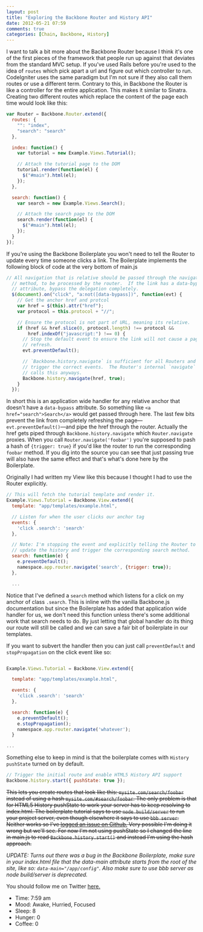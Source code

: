 ```yaml
---
layout: post
title: "Exploring the Backbone Router and History API"
date: 2012-05-21 07:59
comments: true
categories: [Chain, Backbone, History]
---
```


I want to talk a bit more about the Backbone Router because I think it's one of the first pieces of the framework that people run up against that deviates from the standard MVC setup. If you've used Rails before you're used to the idea of `routes` which pick apart a url and figure out which controller to run. CodeIgniter uses the same paradigm but I'm not sure if they also call them routes or use a different term. Contrary to this, in Backbone the Router is like a controller for the entire application. This makes it similar to Sinatra. Creating two different routes which replace the content of the page each time would look like this:

``` js
var Router = Backbone.Router.extend({
  routes: {
    "": "index",
    "search": "search"
  },

  index: function() {
    var tutorial = new Example.Views.Tutorial();

    // Attach the tutorial page to the DOM
    tutorial.render(function(el) {
      $("#main").html(el);
    });
  },

  search: function() {
    var search = new Example.Views.Search();

    // Attach the search page to the DOM
    search.render(function(el) {
      $("#main").html(el);
    });
  }
});
```

If you're using the Backbone Boilerplate you won't need to tell the Router to update every time someone clicks a link. The Boilerplate implements the following block of code at the very bottom of main.js

``` js
// All navigation that is relative should be passed through the navigate
  // method, to be processed by the router.  If the link has a data-bypass
  // attribute, bypass the delegation completely.
  $(document).on("click", "a:not([data-bypass])", function(evt) {
    // Get the anchor href and protcol
    var href = $(this).attr("href");
    var protocol = this.protocol + "//";

    // Ensure the protocol is not part of URL, meaning its relative.
    if (href && href.slice(0, protocol.length) !== protocol &&
        href.indexOf("javascript:") !== 0) {
      // Stop the default event to ensure the link will not cause a page
      // refresh.
      evt.preventDefault();

      // `Backbone.history.navigate` is sufficient for all Routers and will
      // trigger the correct events.  The Router's internal `navigate` method
      // calls this anyways.
      Backbone.history.navigate(href, true);
    }
  });
```

In short this is an application wide handler for any relative anchor that doesn't have a `data-bypass` attribute. So something like `<a href="search">Search</a>` would get passed through here.
The last few bits prevent the link from completely refreshing the page—`evt.preventDefault()`—and pipe the href through the router. Actually the href gets piped through `Backbone.history.navigate` which `Router.navigate` proxies. When you call `Router.navigate('foobar')` you're supposed to pash a hash of `{trigger: true}` if you'd like the router to run the corresponding `foobar` method. If you dig into the source you can see that just passing true will also have the same effect and that's what's done here by the Boilerplate.

Originally I had written my View like this because I thought I had to use the Router explicitly.

``` js
// This will fetch the tutorial template and render it.
Example.Views.Tutorial = Backbone.View.extend({
  template: "app/templates/example.html",

  // Listen for when the user clicks our anchor tag
  events: {
    'click .search': 'search'
  },

  // Note: I'm stopping the event and explicitly telling the Router to
  // update the history and trigger the corresponding search method.
  search: function(e) {
    e.preventDefault();
    namespace.app.router.navigate('search', {trigger: true});
  },

  ...

```
Notice that I've defined a `search` method which listens for a click on my anchor of class `.search`. This is inline with the vanilla Backbone.js documentation but since the Boilerplate has added that application wide handler for us, we don't need this function unless there's some additional work that search needs to do. By just letting that global handler do its thing our route will still be called and we can save a fair bit of boilerplate in our templates.

If you want to subvert the handler then you can just call `preventDefault` and `stopPropagation` on the click event like so:

``` js

Example.Views.Tutorial = Backbone.View.extend({

  template: "app/templates/example.html",

  events: {
    'click .search': 'search'
  },

  search: function(e) {
    e.preventDefault();
    e.stopPropagation();
    namespace.app.router.navigate('whatever');
  }

...

```

Something else to keep in mind is that the boilerplate comes with `History pushState` turned on by default.

``` js
// Trigger the initial route and enable HTML5 History API support
Backbone.history.start({ pushState: true });
```

<s>This lets you create routes that look like this: `mysite.com/search/foobar` instead of using a hash `mysite.com/#search/foobar`. The only problem is that for HTML5 History pushState to work your server has to keep resolving to index.html. The boilerplate tutorial says to use `node build/server` to run your project server, even though elsewhere it says to use `bbb server`. Neither works so I've [logged an issue on Github.](https://github.com/backbone-boilerplate/grunt-bbb/issues/21) Very possible I'm doing it wrong but we'll see. For now I'm not using pushState so I changed the line in main.js to read `Backbone.history.start()` and instead I'm using the hash approach.</s>

*UPDATE: Turns out there was a bug in the Backbone Boilerplate, make sure in your index.html file that the data-main attribute starts from the root of the site, like so: `data-main="/app/config"`. Also make sure to use bbb server as node build/server is deprecated.* 

You should follow me on Twitter [here.](http://twitter.com/rob_dodson)

- Time: 7:59 am
- Mood: Awake, Hurried, Focused
- Sleep: 8
- Hunger: 0
- Coffee: 0
